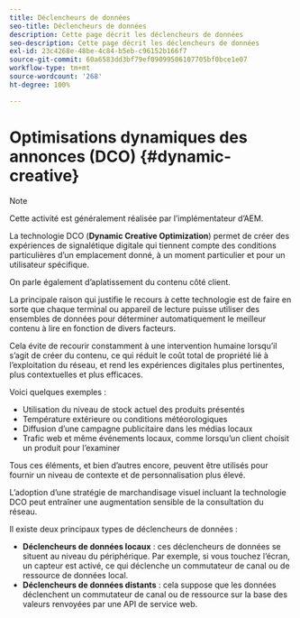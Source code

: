 ```yaml
---
title: Déclencheurs de données
seo-title: Déclencheurs de données
description: Cette page décrit les déclencheurs de données
seo-description: Cette page décrit les déclencheurs de données
exl-id: 23c4268e-48be-4c84-b5eb-c96152b166f7
source-git-commit: 60a6583dd3bf79ef09099506107705bf0bce1e07
workflow-type: tm+mt
source-wordcount: '268'
ht-degree: 100%

---
```


# Optimisations dynamiques des annonces (DCO) {#dynamic-creative}

>[!NOTE]
>
>Cette activité est généralement réalisée par l’implémentateur d’AEM.

La technologie DCO (**Dynamic Creative Optimization**) permet de créer des expériences de signalétique digitale qui tiennent compte des conditions particulières d’un emplacement donné, à un moment particulier et pour un utilisateur spécifique.

On parle également d’aplatissement du contenu côté client.

La principale raison qui justifie le recours à cette technologie est de faire en sorte que chaque terminal ou appareil de lecture puisse utiliser des ensembles de données pour déterminer automatiquement le meilleur contenu à lire en fonction de divers facteurs.

Cela évite de recourir constamment à une intervention humaine lorsqu’il s’agit de créer du contenu, ce qui réduit le coût total de propriété lié à l’exploitation du réseau, et rend les expériences digitales plus pertinentes, plus contextuelles et plus efficaces.

Voici quelques exemples :

* Utilisation du niveau de stock actuel des produits présentés
* Température extérieure ou conditions météorologiques
* Diffusion d’une campagne publicitaire dans les médias locaux
* Trafic web et même événements locaux, comme lorsqu’un client choisit un produit pour l’examiner

Tous ces éléments, et bien d’autres encore, peuvent être utilisés pour fournir un niveau de contexte et de personnalisation plus élevé.

L’adoption d’une stratégie de marchandisage visuel incluant la technologie DCO peut entraîner une augmentation sensible de la consultation du réseau.

Il existe deux principaux types de déclencheurs de données :

* **Déclencheurs de données locaux** : ces déclencheurs de données se situent au niveau du périphérique. Par exemple, si vous touchez l’écran, un capteur est activé, ce qui déclenche un commutateur de canal ou de ressource de données local.
* **Déclencheurs de données distants** : cela suppose que les données déclenchent un commutateur de canal ou de ressource sur la base des valeurs renvoyées par une API de service web.

